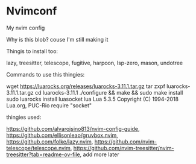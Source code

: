 # Nvimconf
My nvim config

Why is this blob? couse I'm still making it

Thingis to install too:

lazy, treesitter, telescope, fugitive, harpoon, lsp-zero, mason, undotree

Commands to use this thingies:

wget https://luarocks.org/releases/luarocks-3.11.1.tar.gz
tar zxpf luarocks-3.11.1.tar.gz
cd luarocks-3.11.1
./configure && make && sudo make install
sudo luarocks install luasocket
lua
Lua 5.3.5 Copyright (C) 1994-2018 Lua.org, PUC-Rio
require "socket"

thingies used: 

https://github.com/alvarojsino813/nvim-config-guide, https://github.com/ellisonleao/gruvbox.nvim, https://github.com/folke/lazy.nvim, https://github.com/nvim-telescope/telescope.nvim, https://github.com/nvim-treesitter/nvim-treesitter?tab=readme-ov-file, add more later

